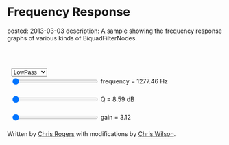 Frequency Response
==================
posted: 2013-03-03
description: 
  A sample showing the frequency response graphs of various kinds of
  BiquadFilterNodes.

<!-- Slider stuff -->
<script type="text/javascript" src="events.js"></script>
<style type="text/css"></style>
<style type="text/css">
  #slider { margin: 10px; }
</style>

<script src="/static/js/shared.js"></script>
<script type="text/javascript" src="frequency-response-sample.js"></script>


<div id="info">
</div>

<canvas id="canvasID" width="500" height="250" style="float: left;">
</canvas>

<br><br>

<!-- Sliders and other controls will be added here -->
<div style="display: inline-block; margin-left: 10px;" id="controls"> 
<select onchange="changeFilterType(this.value);">
    <option value="lowpass">LowPass</option>
    <option value="highpass">HighPass</option>
    <option value="bandpass">BandPass</option>
    <option value="lowshelf">LowShelf</option>
    <option value="highshelf">HighShelf</option>
    <option value="peaking">Peaking</option>
    <option value="notch">Notch</option>
    <option value="allpass">AllPass</option>
</select>
<div>
  <input id="frequencySlider" type="range" min="0" max="1" step="0.01" value="0" style="height: 20px; width: 200px;">
  <span id="frequency-value" style="position:relative; top:-5px;">frequency = 1277.46 Hz</span>
</div><br>
<div>
  <input id="QSlider" type="range" min="0" max="20" step="0.01" value="0" style="height: 20px; width: 200px;">
  <span id="Q-value" style="position:relative; top:-5px;">Q = 8.59 dB</span>
</div><br>
<div>
  <input id="gainSlider" type="range" min="0" max="5" step="0.01" value="0" style="height: 20px; width: 200px;">
  <span id="gain-value" style="position:relative; top:-5px;">gain = 3.12</span>
</div><br>
</div>

<div style="clear: both">Written by <a href="http://chromium.googlecode.com/svn/trunk/samples/audio/frequency-response.html">Chris Rogers</a> with modifications by <a href="http://webaudio-io2012.appspot.com/#34">Chris Wilson</a>.


